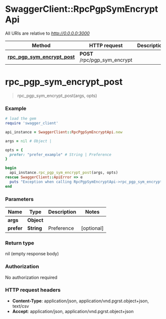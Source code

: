 # SwaggerClient::RpcPgpSymEncryptApi

All URIs are relative to *http://0.0.0.0:3000*

Method | HTTP request | Description
------------- | ------------- | -------------
[**rpc_pgp_sym_encrypt_post**](RpcPgpSymEncryptApi.md#rpc_pgp_sym_encrypt_post) | **POST** /rpc/pgp_sym_encrypt | 


# **rpc_pgp_sym_encrypt_post**
> rpc_pgp_sym_encrypt_post(args, opts)



### Example
```ruby
# load the gem
require 'swagger_client'

api_instance = SwaggerClient::RpcPgpSymEncryptApi.new

args = nil # Object | 

opts = { 
  prefer: "prefer_example" # String | Preference
}

begin
  api_instance.rpc_pgp_sym_encrypt_post(args, opts)
rescue SwaggerClient::ApiError => e
  puts "Exception when calling RpcPgpSymEncryptApi->rpc_pgp_sym_encrypt_post: #{e}"
end
```

### Parameters

Name | Type | Description  | Notes
------------- | ------------- | ------------- | -------------
 **args** | **Object**|  | 
 **prefer** | **String**| Preference | [optional] 

### Return type

nil (empty response body)

### Authorization

No authorization required

### HTTP request headers

 - **Content-Type**: application/json, application/vnd.pgrst.object+json, text/csv
 - **Accept**: application/json, application/vnd.pgrst.object+json



